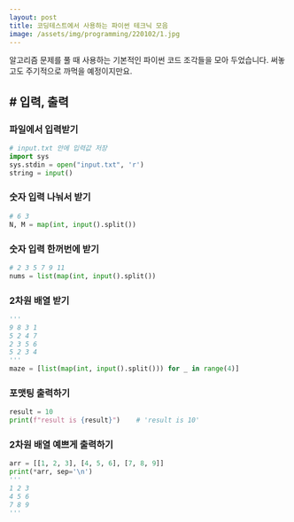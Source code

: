 ```yaml
---
layout: post
title: 코딩테스트에서 사용하는 파이썬 테크닉 모음
image: /assets/img/programming/220102/1.jpg
---
```


알고리즘 문제를 풀 때 사용하는 기본적인 파이썬 코드 조각들을 모아 두었습니다. 써놓고도 주기적으로 까먹을 예정이지만요.

## \# 입력, 출력

### 파일에서 입력받기

```python
# input.txt 안에 입력값 저장
import sys
sys.stdin = open("input.txt", 'r')
string = input()
```

### 숫자 입력 나눠서 받기

```python
# 6 3
N, M = map(int, input().split())
```

### 숫자 입력 한꺼번에 받기

```python
# 2 3 5 7 9 11
nums = list(map(int, input().split())
```

### 2차원 배열 받기

```python
'''
9 8 3 1
5 2 4 7
2 3 5 6
5 2 3 4
'''
maze = [list(map(int, input().split())) for _ in range(4)]
```

### 포맷팅 출력하기

```python
result = 10
print(f"result is {result}")    # 'result is 10'
```

### 2차원 배열 예쁘게 출력하기

```python
arr = [[1, 2, 3], [4, 5, 6], [7, 8, 9]]
print(*arr, sep='\n')
'''
1 2 3
4 5 6
7 8 9
'''
```
